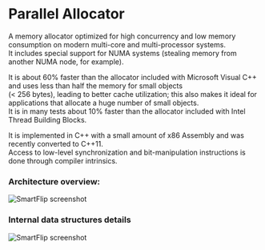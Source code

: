 Parallel Allocator
===================

A memory allocator optimized for high concurrency and low memory consumption on modern multi-core and multi-processor systems.  
It includes special support for NUMA systems (stealing memory from another NUMA node, for example).

It is about 60% faster than the allocator included with Microsoft Visual C++ and uses less than half the memory for small objects  
(< 256 bytes), leading to better cache utilization; this also makes it ideal for applications that allocate a huge number of small objects.  
It is in many tests about 10% faster than the allocator included with Intel Thread Building Blocks.  

It is implemented in C++ with a small amount of x86 Assembly and was recently converted to C++11.  
Access to low-level synchronization and bit-manipulation instructions is done through compiler intrinsics.  

### Architecture overview:  

![SmartFlip screenshot](http://www.gratianlup.com/documents/allocator_summary.png)  

### Internal data structures details  

![SmartFlip screenshot](http://www.gratianlup.com/documents/allocator.png)  
